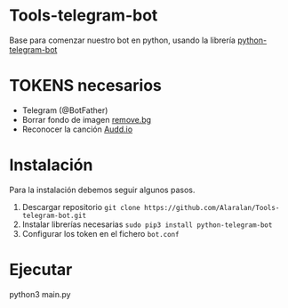 # Tools-telegram-bot
Base para comenzar nuestro bot en python, usando la librería [python-telegram-bot](https://github.com/python-telegram-bot/python-telegram-bot)

# TOKENS necesarios
- Telegram (@BotFather)
- Borrar fondo de imagen [remove.bg](https://www.remove.bg/tools-api)
- Reconocer la canción [Audd.io](https://dashboard.audd.io/)

# Instalación
Para la instalación debemos seguir algunos pasos.
1. Descargar repositorio
`git clone https://github.com/Alaralan/Tools-telegram-bot.git`
2. Instalar librerías necesarias
`sudo pip3 install python-telegram-bot`
3. Configurar los token en el fichero `bot.conf`



# Ejecutar
python3 main.py
